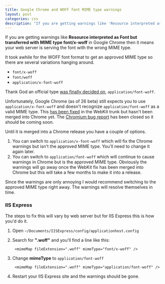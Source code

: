 ```yaml
---
title: Google Chrome and WOFF font MIME type warnings
layout: post
categories: css
description: "If you are getting warnings like 'Resource interpreted as Font but transferred with MIME type font/x-woff' in Google Chrome then it means your web server is serving the font with the wrong MIME type. I'll show you how to fix that."
---
```


If you are getting warnings like **Resource interpreted as Font but transferred with MIME type font/x-woff** in Google Chrome then it means your web server is serving the font with the wrong MIME type.

It took awhile for the WOFF font format to get an approved MIME type so there are several variations hanging around.

* `font/x-woff`
* `font/woff`
* `application/x-font-woff`

Thank God an official type [was finally decided on](http://www.w3.org/TR/WOFF/#appendix-b), `application/font-woff`.

Unfortunately, Google Chrome (as of 26 beta) still expects you to use `application/x-font-woff` and doesn't recognize `application/font-woff` as a valid MIME type. This [has been fixed](https://bugs.webkit.org/show_bug.cgi?id=111418) in the WebKit trunk but hasn't been merged into Chrome yet. The [Chromium bug report](https://code.google.com/p/chromium/issues/detail?id=178823) has been closed so it should be coming soon.

Until it is merged into a Chrome release you have a couple of options.

1. You can switch to `application/x-font-woff` which will fix the Chrome warnings but isn't the approved MIME type. You'll need to change it again later.
2. You can switch to `application/font-woff` which will continue to cause warnings in Chrome but is the approved MIME type. Obviously the warnings will go away once the WebKit fix has been merged into Chrome but this will take a few months to make it into a release.

Since the warnings are only annoying I would recommend switching to the approved MIME type right away. The warnings will resolve themselves in time.

### IIS Express

The steps to fix this will vary by web server but for IIS Express this is how you'd do it.

1. Open `~/Documents/IISExpress/config/applicationhost.config`
2. Search for **".woff"** and you'll find a line like this:

        <mimeMap fileExtension=".woff" mimeType="font/x-woff" />
3. Change **mimeType** to `application/font-woff`

        <mimeMap fileExtension=".woff" mimeType="application/font-woff" />
4. Restart your IIS Express site and the warnings should be gone.